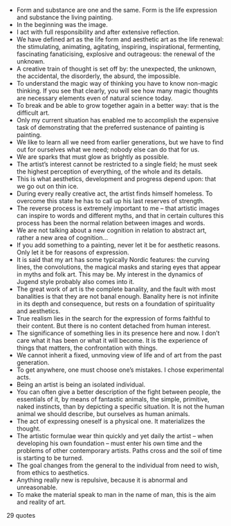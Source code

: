  - Form and substance are one and the same. Form is the life expression and substance the living painting.
 - In the beginning was the image.
 - I act with full responsibility and after extensive reflection.
 - We have defined art as the life form and aesthetic art as the life renewal: the stimulating, animating, agitating, inspiring, inspirational, fermenting, fascinating fanaticising, explosive and outrageous: the renewal of the unknown.
 - A creative train of thought is set off by: the unexpected, the unknown, the accidental, the disorderly, the absurd, the impossible.
 - To understand the magic way of thinking you have to know non-magic thinking. If you see that clearly, you will see how many magic thoughts are necessary elements even of natural science today.
 - To break and be able to grow together again in a better way: that is the difficult art.
 - Only my current situation has enabled me to accomplish the expensive task of demonstrating that the preferred sustenance of painting is painting.
 - We like to learn all we need from earlier generations, but we have to find out for ourselves what we need; nobody else can do that for us.
 - We are sparks that must glow as brightly as possible.
 - The artist’s interest cannot be restricted to a single field; he must seek the highest perception of everything, of the whole and its details.
 - This is what aesthetics, development and progress depend upon: that we go out on thin ice.
 - During every really creative act, the artist finds himself homeless. To overcome this state he has to call up his last reserves of strength.
 - The reverse process is extremely important to me – that artistic images can inspire to words and different myths, and that in certain cultures this process has been the normal relation between images and words.
 - We are not talking about a new cognition in relation to abstract art, rather a new area of cognition...
 - If you add something to a painting, never let it be for aesthetic reasons. Only let it be for reasons of expression.
 - It is said that my art has some typically Nordic features: the curving lines, the convolutions, the magical masks and staring eyes that appear in myths and folk art. This may be. My interest in the dynamics of Jugend style probably also comes into it.
 - The great work of art is the complete banality, and the fault with most banalities is that they are not banal enough. Banality here is not infinite in its depth and consequence, but rests on a foundation of spirituality and aesthetics.
 - True realism lies in the search for the expression of forms faithful to their content. But there is no content detached from human interest.
 - The significance of something lies in its presence here and now. I don’t care what it has been or what it will become. It is the experience of things that matters, the confrontation with things.
 - We cannot inherit a fixed, unmoving view of life and of art from the past generation.
 - To get anywhere, one must choose one’s mistakes. I chose experimental acts.
 - Being an artist is being an isolated individual.
 - You can often give a better description of the fight between people, the essentials of it, by means of fantastic animals, the simple, primitive, naked instincts, than by depicting a specific situation. It is not the human animal we should describe, but ourselves as human animals.
 - The act of expressing oneself is a physical one. It materializes the thought.
 - The artistic formulae wear thin quickly and yet daily the artist – when developing his own foundation – must enter his own time and the problems of other contemporary artists. Paths cross and the soil of time is starting to be turned.
 - The goal changes from the general to the individual from need to wish, from ethics to aesthetics.
 - Anything really new is repulsive, because it is abnormal and unreasonable.
 - To make the material speak to man in the name of man, this is the aim and reality of art.

29 quotes